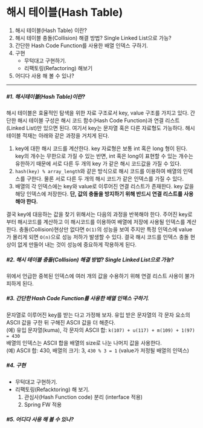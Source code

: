 # 해시 테이블(Hash Table)
1. 해시 테이블(Hash Table) 이란?
2. 해시 테이블 충돌(Collision) 해결 방법? Single Linked List으로 가능?
3. 간단한 Hash Code Function를 사용한 배열 인덱스 구하기.
4. 구현
   - 무턱대고 구현하기.
   - 리팩토링(Refactoring) 해보기
5. 어디다 사용 해 볼 수 있나?
-----------------------
##### #1. 해시테이블(Hash Table)이란?
해시 테이블은 효율적인 탐색을 위한 자료 구조로서 key, value 구조를 가지고 있다. 간단한 해시 테이블 구성은 해시 코드 함수(Hash Code Function)과 연결 리스트(Linked List)만 있으면 된다. 여기서 key는 문자열 혹은 다른 자료형도 가능하다. 해시 테이블 적재는 아래와 같은 과정을 거치게 된다.
1. key에 대한 해시 코드를 계산한다. key 자료형은 보통 int 혹은 long 형이 된다. key의 개수는 무한으로 가질 수 있는 반면, int 혹은 long이 표현할 수 있는 개수는 유한하기 때문에 서로 다른 두 개의 key 가 같은 해시 코드값을 가질 수 있다.
2. `hash(key) % array_length`와 같은 방식으로 해시 코드를 이용하여 배열의 인덱스를 구한다. 물론 서로 다른 두 개의 해시 코드가 같은 인덱스를 가질 수 있다.
3. 배열의 각 인덱스에는 key와 value로 이루어진 연결 리스트가 존재한다. key 값을 해당 인덱스에 저장한다. **단, 값의 충돌을 방지하기 위해 반드시 연결 리스트를 사용해야 한다.**

결국 key에 대응하는 값을 찾기 위해서는 다음의 과정을 반복해야 한다. 주어진 key로부터 해시코드를 계산하고 이 해시코드를 이용하여 배열에 저장에 사용될 인덱스를 계산한다. 충돌(Collision)현상만 없다면 `O(1)`의 성능을 보여 주지만 특정 인덱스에 value가 몰리게 되면 `O(n)`으로 성능 저하가 발생할 수 있다. 결국 해시 코드를 인덱스 충돌 현상이 없게 만들어 내는 것이 성능에 중요하게 작용하게 된다.

##### #2. 해시 테이블 충돌(Collision) 해결 방법? Single Linked List으로 가능?
위에서 언급한 중복된 인덱스에 여러 개의 값을 수용하기 위해 연결 리스트 사용이 불가피하게 된다.

##### #3. 간단한 Hash Code Function를 사용한 배열 인덱스 구하기.
문자열로 이루어진 key를 받는 다고 가정해 보자. 유입 받은 문자열의 각 문자 요소의 ASCII 값을 구한 뒤 구해진 ASCII 값을 더 해준다.   
(예) 유입 문자열(kuma), 각 문자의 ASCII 합: `k(107) + u(117) + m(109) + 1(97) = 430`   
배열의 인덱스는 ASCII 합을 배열의 size로 나눈 나머지 값을 사용한다.   
(예) ASCII 합: 430, 배열의 크기: 3, `430 % 3 = 1` (value가 저정될 배열의 인덱스)   

##### #4. 구현
- 무턱대고 구현하기.
- 리팩토링(Refacktoring) 해 보기.   
  1) 관심사(Hash Function code) 분리 (interface 적용)
  2) Spring FW 적용

##### #5. 어디다 사용 해 볼 수 있나?
